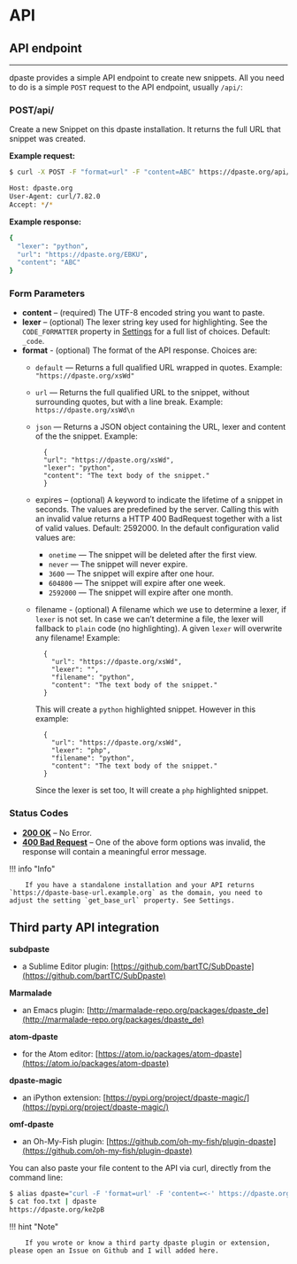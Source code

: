 # API

## API endpoint
---

dpaste provides a simple API endpoint to create new snippets. All you need to do is a simple `POST` request to the API endpoint, usually `/api/`:

### POST/api/
Create a new Snippet on this dpaste installation. It returns the full URL that snippet was created.

**Example request:**

```bash
$ curl -X POST -F "format=url" -F "content=ABC" https://dpaste.org/api/

Host: dpaste.org
User-Agent: curl/7.82.0
Accept: */*
```

**Example response:**

```bash
{
  "lexer": "python",
  "url": "https://dpaste.org/EBKU",
  "content": "ABC"
}
```

### Form Parameters

- **content** – (required) The UTF-8 encoded string you want to paste.
- **lexer** – (optional) The lexer string key used for highlighting. See the `CODE_FORMATTER` property in [Settings](https://docs.dpaste.org/settings/) for a full list of choices. Default: `_code`.
- **format** -
(optional) The format of the API response. Choices are:
    - `default` — Returns a full qualified URL wrapped in quotes. Example: `"https://dpaste.org/xsWd"`
    - `url` — Returns the full qualified URL to the snippet, without surrounding quotes, but with a line break. Example: `https://dpaste.org/xsWd\n`
    - `json` — Returns a JSON object containing the URL, lexer and content of the the snippet. Example:

            {
            "url": "https://dpaste.org/xsWd",
            "lexer": "python",
            "content": "The text body of the snippet."
            }


    - expires – (optional) A keyword to indicate the lifetime of a snippet in seconds. The values are predefined by the server. Calling this with an invalid value returns a HTTP 400 BadRequest together with a list of valid values. Default: 2592000. In the default configuration valid values are:
        - `onetime` — The snippet will be deleted after the first view.
        - `never` — The snippet will never expire.
        - `3600` — The snippet will expire after one hour.
        - `604800` — The snippet will expire after one week.
        - `2592000` — The snippet will expire after one month.

    - filename - (optional) A filename which we use to determine a lexer, if `lexer` is not set. In case we can’t determine a file, the lexer will fallback to `plain` code (no highlighting). A given `lexer` will overwrite any filename! Example:

            {
              "url": "https://dpaste.org/xsWd",
              "lexer": "",
              "filename": "python",
              "content": "The text body of the snippet."
            }
    
        This will create a `python` highlighted snippet. However in this example:

            {
              "url": "https://dpaste.org/xsWd",
              "lexer": "php",
              "filename": "python",
              "content": "The text body of the snippet."
            }
          
        Since the lexer is set too, It will create a `php` highlighted snippet.

### Status Codes
- [**200 OK**](https://developer.mozilla.org/en-US/docs/Web/HTTP/Status/200) – No Error.
- [**400 Bad Request**](https://developer.mozilla.org/en-US/docs/Web/HTTP/Status/400) – One of the above form options was invalid, the response will contain a meaningful error message.


!!! info "Info"

        If you have a standalone installation and your API returns `https://dpaste-base-url.example.org` as the domain, you need to adjust the setting `get_base_url` property. See Settings.

## Third party API integration
**subdpaste**

-  a Sublime Editor plugin: [https://github.com/bartTC/SubDpaste](https://github.com/bartTC/SubDpaste)

**Marmalade**

-  an Emacs plugin: [http://marmalade-repo.org/packages/dpaste_de](http://marmalade-repo.org/packages/dpaste_de)
  
**atom-dpaste**

-  for the Atom editor: [https://atom.io/packages/atom-dpaste](https://atom.io/packages/atom-dpaste)

**dpaste-magic**

-  an iPython extension: [https://pypi.org/project/dpaste-magic/](https://pypi.org/project/dpaste-magic/)

**omf-dpaste**

-  an Oh-My-Fish plugin: [https://github.com/oh-my-fish/plugin-dpaste](https://github.com/oh-my-fish/plugin-dpaste)

You can also paste your file content to the API via curl, directly from the command line:


```bash
$ alias dpaste="curl -F 'format=url' -F 'content=<-' https://dpaste.org/api/"
$ cat foo.txt | dpaste
https://dpaste.org/ke2pB
```

!!! hint "Note"

        If you wrote or know a third party dpaste plugin or extension, please open an Issue on Github and I will added here.
